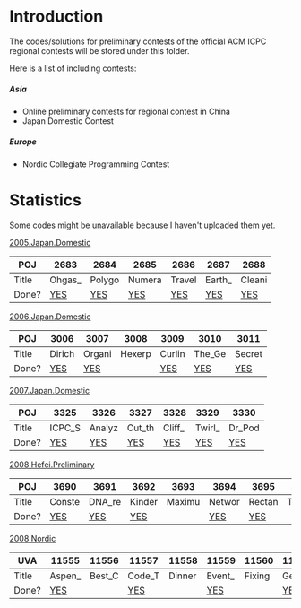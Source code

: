 # Introduction

The codes/solutions for preliminary contests of the official ACM ICPC regional contests will be stored under this folder.

Here is a list of including contests:

##### Asia

* Online preliminary contests for regional contest in China
* Japan Domestic Contest

##### Europe

* Nordic Collegiate Programming Contest 



# Statistics
Some codes might be unavailable because I haven't uploaded them yet.

[2005.Japan.Domestic](2005.Japan.Domestic/2005.Japan.Domestic.Solution_CN.md)


| POJ | 2683 | 2684 | 2685 | 2686 | 2687 | 2688 
|  ------- |  ------- |  ------- |  ------- |  ------- |  ------- |  ------- 
| Title | Ohgas_| Polygo| Numera| Travel| Earth_| Cleani
| Done? | [YES](2005.Japan.Domestic/poj2683.cpp) | [YES](2005.Japan.Domestic/poj2684.cpp) | [YES](2005.Japan.Domestic/poj2685.cpp) | [YES](2005.Japan.Domestic/poj2686.cpp) | [YES](2005.Japan.Domestic/poj2687.cpp) | [YES](2005.Japan.Domestic/poj2688.cpp) 





[2006.Japan.Domestic](2006.Japan.Domestic/2006.Japan.Domestic.Solution_CN.md)


| POJ | 3006 | 3007 | 3008 | 3009 | 3010 | 3011 
|  ------- |  ------- |  ------- |  ------- |  ------- |  ------- |  ------- 
| Title | Dirich| Organi| Hexerp| Curlin| The_Ge| Secret
| Done? | [YES](2006.Japan.Domestic/poj3006.cpp) | [YES](2006.Japan.Domestic/poj3007.cpp) | | [YES](2006.Japan.Domestic/poj3009.cpp) | [YES](2006.Japan.Domestic/poj3010.cpp) | [YES](2006.Japan.Domestic/poj3011.cpp) 





[2007.Japan.Domestic](2007.Japan.Domestic/2007.Japan.Domestic.Solution_CN.md)


| POJ | 3325 | 3326 | 3327 | 3328 | 3329 | 3330 
|  ------- |  ------- |  ------- |  ------- |  ------- |  ------- |  ------- 
| Title | ICPC_S| Analyz| Cut_th| Cliff_| Twirl_| Dr_Pod
| Done? | [YES](2007.Japan.Domestic/poj3325.cpp) | [YES](2007.Japan.Domestic/poj3326.cpp) | [YES](2007.Japan.Domestic/poj3327.cpp) | [YES](2007.Japan.Domestic/poj3328.cpp) | [YES](2007.Japan.Domestic/poj3329.cpp) | [YES](2007.Japan.Domestic/poj3330.cpp) 





[2008 Hefei.Preliminary](2008.Hefei.Preliminary/2008.Hefei.Preliminary.Solution_CN.md)


| POJ | 3690 | 3691 | 3692 | 3693 | 3694 | 3695 | 3696 | 3697 
|  ------- |  ------- |  ------- |  ------- |  ------- |  ------- |  ------- |  ------- |  ------- 
| Title | Conste| DNA_re| Kinder| Maximu| Networ| Rectan| The_Lu| USTC_c
| Done? | [YES](2008.Hefei.Preliminary/poj3690.cpp) | [YES](2008.Hefei.Preliminary/poj3691.cpp) | [YES](2008.Hefei.Preliminary/poj3692.cpp) | | [YES](2008.Hefei.Preliminary/poj3694.cpp) | [YES](2008.Hefei.Preliminary/poj3695.cpp) | | [YES](2008.Hefei.Preliminary/poj3697.cpp) 





[2008 Nordic](2008.Nordic/2008.Nordic.Solution_CN.md)


| UVA | 11555 | 11556 | 11557 | 11558 | 11559 | 11560 | 11561 | 11562 | 11563 | 11564 
|  ------- |  ------- |  ------- |  ------- |  ------- |  ------- |  ------- |  ------- |  ------- |  ------- |  ------- 
| Title | Aspen_| Best_C| Code_T| Dinner| Event_| Fixing| Gettin| Hard_E| Intros| Just_A
| Done? | [YES](2008.Nordic/uva11555.cpp) | | [YES](2008.Nordic/uva11557.cpp) | | [YES](2008.Nordic/uva11559.cpp) | | [YES](2008.Nordic/uva11561.cpp) | [YES](2008.Nordic/uva11562.cpp) | | 





